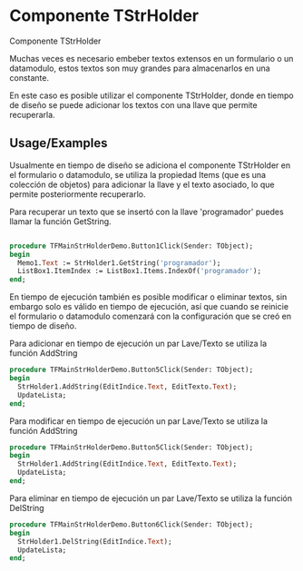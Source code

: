 
# Componente TStrHolder

Componente TStrHolder

Muchas veces es necesario embeber textos extensos en un formulario o un datamodulo, estos textos son muy grandes para almacenarlos en una constante.

En este caso es posible utilizar el componente TStrHolder, donde en tiempo de diseño se puede adicionar los textos con una llave que permite recuperarla.






## Usage/Examples

Usualmente en tiempo de diseño se adiciona el componente TStrHolder en el formulario o datamodulo, se utiliza la propiedad Items (que es una colección de objetos) para adicionar la llave y el texto asociado, lo que permite posteriormente recuperarlo.

Para recuperar un texto que se insertó  con la llave 'programador' puedes llamar la función GetString.

```pascal

procedure TFMainStrHolderDemo.Button1Click(Sender: TObject);
begin
  Memo1.Text := StrHolder1.GetString('programador');
  ListBox1.ItemIndex := ListBox1.Items.IndexOf('programador');
end;
```

En tiempo de ejecución también es posible modificar o eliminar textos, sin embargo solo es válido en tiempo de ejecución,  así que cuando se reinicie el formulario o datamodulo comenzará con la configuración que se creó en tiempo de diseño.

Para adicionar en tiempo de ejecución un par Lave/Texto se utiliza la función AddString

```pascal
procedure TFMainStrHolderDemo.Button5Click(Sender: TObject);
begin
  StrHolder1.AddString(EditIndice.Text, EditTexto.Text);
  UpdateLista;
end;
```

Para modificar en tiempo de ejecución un par Lave/Texto se utiliza la función AddString

```pascal
procedure TFMainStrHolderDemo.Button5Click(Sender: TObject);
begin
  StrHolder1.AddString(EditIndice.Text, EditTexto.Text);
  UpdateLista;
end;
```

Para eliminar en tiempo de ejecución un par Lave/Texto se utiliza la función DelString

```pascal
procedure TFMainStrHolderDemo.Button6Click(Sender: TObject);
begin
  StrHolder1.DelString(EditIndice.Text);
  UpdateLista;
end;
```




